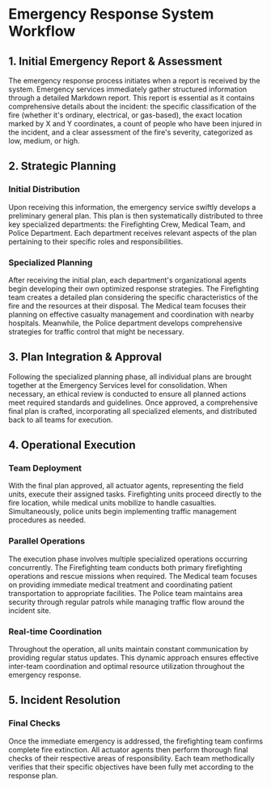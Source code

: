 # Emergency Response System Workflow

## 1. Initial Emergency Report & Assessment

The emergency response process initiates when a report is received by the system. Emergency services immediately gather structured information through a detailed Markdown report. This report is essential as it contains comprehensive details about the incident: the specific classification of the fire (whether it's ordinary, electrical, or gas-based), the exact location marked by X and Y coordinates, a count of people who have been injured in the incident, and a clear assessment of the fire's severity, categorized as low, medium, or high.

## 2. Strategic Planning

### Initial Distribution

Upon receiving this information, the emergency service swiftly develops a preliminary general plan. This plan is then systematically distributed to three key specialized departments: the Firefighting Crew, Medical Team, and Police Department. Each department receives relevant aspects of the plan pertaining to their specific roles and responsibilities.

### Specialized Planning

After receiving the initial plan, each department's organizational agents begin developing their own optimized response strategies. The Firefighting team creates a detailed plan considering the specific characteristics of the fire and the resources at their disposal. The Medical team focuses their planning on effective casualty management and coordination with nearby hospitals. Meanwhile, the Police department develops comprehensive strategies for traffic control that might be necessary.

## 3. Plan Integration & Approval

Following the specialized planning phase, all individual plans are brought together at the Emergency Services level for consolidation. When necessary, an ethical review is conducted to ensure all planned actions meet required standards and guidelines. Once approved, a comprehensive final plan is crafted, incorporating all specialized elements, and distributed back to all teams for execution.

## 4. Operational Execution

### Team Deployment

With the final plan approved, all actuator agents, representing the field units, execute their assigned tasks. Firefighting units proceed directly to the fire location, while medical units mobilize to handle casualties. Simultaneously, police units begin implementing traffic management procedures as needed.

### Parallel Operations

The execution phase involves multiple specialized operations occurring concurrently. The Firefighting team conducts both primary firefighting operations and rescue missions when required. The Medical team focuses on providing immediate medical treatment and coordinating patient transportation to appropriate facilities. The Police team maintains area security through regular patrols while managing traffic flow around the incident site.

### Real-time Coordination

Throughout the operation, all units maintain constant communication by providing regular status updates. This dynamic approach ensures effective inter-team coordination and optimal resource utilization throughout the emergency response.

## 5. Incident Resolution

### Final Checks

Once the immediate emergency is addressed, the firefighting team confirms complete fire extinction. All actuator agents then perform thorough final checks of their respective areas of responsibility. Each team methodically verifies that their specific objectives have been fully met according to the response plan.
